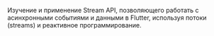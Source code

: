 Изучение и применение Stream API, позволяющего работать с асинхронными событиями и данными в Flutter, используя потоки (streams) и реактивное программирование.